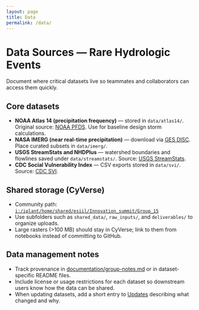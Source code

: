 ```yaml
---
layout: page
title: Data
permalink: /data/
---
```


# Data Sources — Rare Hydrologic Events

Document where critical datasets live so teammates and collaborators can access them quickly.

## Core datasets
- **NOAA Atlas 14 (precipitation frequency)** — stored in `data/atlas14/`. Original source: [NOAA PFDS](https://hdsc.nws.noaa.gov/hdsc/pfds/). Use for baseline design storm calculations.
- **NASA IMERG (near real-time precipitation)** — download via [GES DISC](https://disc.gsfc.nasa.gov/datasets?page=1&keywords=IMERG). Place curated subsets in `data/imerg/`.
- **USGS StreamStats and NHDPlus** — watershed boundaries and flowlines saved under `data/streamstats/`. Source: [USGS StreamStats](https://streamstats.usgs.gov/).
- **CDC Social Vulnerability Index** — CSV exports stored in `data/svi/`. Source: [CDC SVI](https://www.atsdr.cdc.gov/placeandhealth/svi/index.html).

## Shared storage (CyVerse)
- Community path: [`i:/iplant/home/shared/esiil/Innovation_summit/Group_15`](https://de.cyverse.org/data/ds/iplant/home/shared/esiil/Innovation_summit/Group_15?type=folder&resourceId=0771cefc-95a2-11f0-b0fb-90e2ba675364)
- Use subfolders such as `shared_data/`, `raw_inputs/`, and `deliverables/` to organize uploads.
- Large rasters (>100 MB) should stay in CyVerse; link to them from notebooks instead of committing to GitHub.

## Data management notes
- Track provenance in [documentation/group-notes.md](https://github.com/CU-ESIIL/resilience-rare-hydrologic-events-management-innovation-summit-2025__15/blob/main/documentation/group-notes.md) or in dataset-specific README files.
- Include license or usage restrictions for each dataset so downstream users know how the data can be shared.
- When updating datasets, add a short entry to [Updates](updates.md) describing what changed and why.
